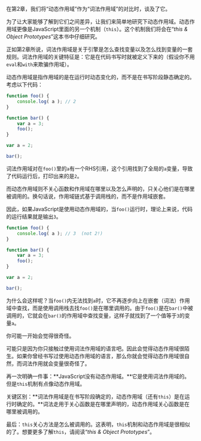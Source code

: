 在第2章，我们将“动态作用域”作为“词法作用域”的对比时，谈及了它。



为了让大家能够了解到它们之间差异，让我们来简单地研究下动态作用域。动态作用域更像是JavaScript里面的另一个机制（`this`）。这个机制我们将会在“*this & Object Prototypes*”这本书中仔细研究。



正如第2章所说，词法作用域是关于引擎是怎么查找变量以及怎么找到变量的一套规则。词法作用域的关键特征是：它是在代码书写时就被定义下来的（假设你不用`eval`和`with`来欺骗作用域）。



动态作用域是指作用域的是在运行时动态变化的，而不是在书写阶段静态确定的。考虑以下代码：

```JavaScript
function foo() {
	console.log( a ); // 2
}

function bar() {
	var a = 3;
	foo();
}

var a = 2;

bar();
```

词法作用域对在`foo()`里的`a`有一个RHS引用，这个引用找到了全局的`a`变量，导致了代码运行后，打印出来的是`2`。



而动态作用域则不关心函数和作用域在哪里以及怎么声明的，只关心他们是在哪里被调用的。换句话说，作用域链式基于调用栈的，而不是作用域嵌套。



因此，如果JavaScript是使用动态作用域的，当`foo()`运行时，理论上来说，代码的运行结果就是输出`3`。

```JavaScript
function foo() {
	console.log( a ); // 3  (not 2!)
}

function bar() {
	var a = 3;
	foo();
}

var a = 2;

bar();
```

为什么会这样呢？当`foo()`内无法找到`a`时，它不再逐步向上在嵌套（词法）作用域中查找，而是使用调用栈去找`foo()`是在哪里调用的。由于`foo()`是在`bar()`中被调用的，它就会在`bar()`的作用域中查找变量，这样子就找到了一个值等于`3`的变量`a`。



你可能一开始会觉得很奇怪。



可能只是因为你只接触过使用词法作用域的语言吧。因此会觉得动态作用域很陌生。如果你曾经书写过使用动态作用域的语言，那么你就会觉得动态作用域很自然，而词法作用就会变量很奇怪了。



再一次明确一件事：**JavaScript没有动态作用域。**它是使用词法作用域的。但是`this`机制有点像动态作用域。



关键区别：**词法作用域是在书写阶段确定的，动态作用域（还有`this`）是在运行时确定的。**词法走用于关心函数是在哪里声明的，动态作用域关心函数是在哪里被调用的。



最后：`this`关心方法是怎么被调用的。这表明，`this`机制和动态作用域是很相似的了。想要更多了解`this`，请阅读“*this & Object Prototypes*”。






